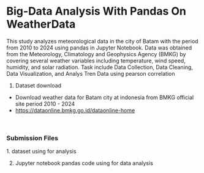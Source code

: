 # Big-Data Analysis With Pandas On WeatherData

This study analyzes meteorological data in the city of Batam with the period from 2010 to 2024 using pandas in Jupyter Notebook. Data was obtained from the Meteorology, Climatology and Geophysics  Agency (BMKG) by covering several weather variables including temperature, wind speed, humidity, and solar radiation. Task include Data Collection, Data Cleaning, Data Visualization, and Analys Tren Data using pearson correlation

1. Dataset download
  - Download weather data for Batam city at indonesia from BMKG official site period 2010 - 2024
  - https://dataonline.bmkg.go.id/dataonline-home

<br>
<h3>Submission Files</h3>
1. dataset using for analysis 

2. Jupyter notebook pandas code using for data analysis 


